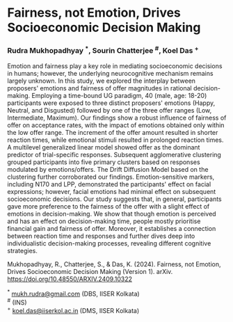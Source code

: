 # Fairness, not Emotion, Drives Socioeconomic Decision Making
### Rudra Mukhopadhyay <sup>*</sup>, Sourin Chatterjee <sup>#</sup>, Koel Das <sup>+</sup>

Emotion and fairness play a key role in mediating socioeconomic decisions in humans; however, the underlying neurocognitive mechanism remains largely unknown. In this study, we explored the interplay between proposers' emotions and fairness of offer magnitudes in rational decision-making. Employing a time-bound UG paradigm, 40 (male, age: 18-20) participants were exposed to three distinct proposers' emotions (Happy, Neutral, and Disgusted) followed by one of the three offer ranges (Low, Intermediate, Maximum). Our findings show a robust influence of fairness of offer on acceptance rates, with the impact of emotions obtained only within the low offer range. The increment of the offer amount resulted in shorter reaction times, while emotional stimuli resulted in prolonged reaction times. A multilevel generalized linear model showed offer as the dominant predictor of trial-specific responses. Subsequent agglomerative clustering grouped participants into five primary clusters based on responses modulated by emotions/offers. The Drift Diffusion Model based on the clustering further corroborated our findings. Emotion-sensitive markers, including N170 and LPP, demonstrated the participants' effect on facial expressions; however, facial emotions had minimal effect on subsequent socioeconomic decisions. Our study suggests that, in general, participants gave more preference to the fairness of the offer with a slight effect of emotions in decision-making. We show that though emotion is perceived and has an effect on decision-making time, people mostly prioritise financial gain and fairness of offer. Moreover, it establishes a connection between reaction time and responses and further dives deep into individualistic decision-making processes, revealing different cognitive strategies.

Mukhopadhyay, R., Chatterjee, S., & Das, K. (2024). Fairness, not Emotion, Drives Socioeconomic Decision Making (Version 1). arXiv. https://doi.org/10.48550/ARXIV.2409.10322

<sup>*</sup> mukh.rudra@gmail.com (DBS, IISER Kolkata) <br>
<sup>#</sup> (INS) <br>
<sup>+</sup> koel.das@iiserkol.ac.in (DMS, IISER Kolkata)
